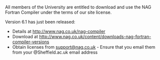 <!--
.. title: NAG Fortran Compiler 6.1 released
.. author: Mike Croucher
.. slug: NAG_6_1
.. date: 2016-06-16 13:50:28 UTC
.. tags:
.. category:
.. link:
.. description:
.. type: text
-->

All members of the University are entitled to download and use the NAG Fortran Compiler under the terms of our site license.

Version 6.1 has just been released: 


 * Details at http://www.nag.co.uk/nag-compiler
 * Download at http://www.nag.co.uk/content/downloads-nag-fortran-compiler-versions
 * Obtain licenses from support@nag.co.uk - Ensure that you email them from your @Sheffield.ac.uk email address